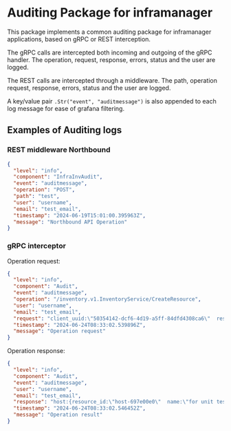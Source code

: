 # Auditing Package for inframanager

This package implements a common auditing package for inframanager applications, based
on gRPC or REST interception.

The gRPC calls are intercepted both incoming and outgoing of the gRPC handler.
The operation, request, response, errors, status and the user are logged.

The REST calls are intercepted through a middleware. The path, operation request, response, errors, status
and the user are logged.

A key/value pair `.Str("event", "auditmessage")` is also appended to each log message for ease of grafana filtering.

## Examples of Auditing logs

### REST middleware Northbound

```json
{
  "level": "info",
  "component": "InfraInvAudit",
  "event": "auditmessage",
  "operation": "POST",
  "path": "test",
  "user": "username",
  "email": "test_email",
  "timestamp": "2024-06-19T15:01:00.395963Z",
  "message": "Northbound API Operation"
}
```

### gRPC interceptor

Operation request:

```json
{
  "level": "info",
  "component": "Audit",
  "event": "auditmessage",
  "operation": "/inventory.v1.InventoryService/CreateResource",
  "user": "username",
  "email": "test_email",
  "request": "client_uuid:\"50354142-dcf6-4d19-a5ff-84dfd4308ca6\"  resource:{host:{name:\"for unit testing purposes\"  desired_state:HOST_STATE_ONBOARDED  note:\"some note\"  hardware_kind:\"XDgen2\"  serial_number:\"12345678\"  uuid:\"8bea94d5-4829-4527-aeaa-c80177a7385e\"  memory_bytes:68719476736  cpu_model:\"12th Gen Intel(R) Core(TM) i9-12900\"  cpu_sockets:1  cpu_cores:14  cpu_architecture:\"x86_64\"  cpu_threads:10  mgmt_ip:\"192.168.10.10\"  bmc_kind:BAREMETAL_CONTROLLER_KIND_PDU  bmc_ip:\"10.0.0.10\"  bmc_username:\"user\"  bmc_password:\"pass\"  pxe_mac:\"90:49:fa:ff:ff:ff\"  hostname:\"testhost1\"  desired_power_state:POWER_STATE_ON}}",
  "timestamp": "2024-06-24T08:33:02.539896Z",
  "message": "Operation request"
}
```

Operation response:

```json
{
  "level": "info",
  "component": "Audit",
  "event": "auditmessage",
  "user": "username",
  "email": "test_email",
  "response": "host:{resource_id:\"host-697e00e0\"  name:\"for unit testing purposes\"  desired_state:HOST_STATE_ONBOARDED  note:\"some note\"  hardware_kind:\"XDgen2\"  serial_number:\"12345678\"  uuid:\"8bea94d5-4829-4527-aeaa-c80177a7385e\"  memory_bytes:68719476736  cpu_model:\"12th Gen Intel(R) Core(TM) i9-12900\"  cpu_sockets:1  cpu_cores:14  cpu_architecture:\"x86_64\"  cpu_threads:10  mgmt_ip:\"192.168.10.10\"  bmc_kind:BAREMETAL_CONTROLLER_KIND_PDU  bmc_ip:\"10.0.0.10\"  bmc_username:\"user\"  bmc_password:\"pass\"  pxe_mac:\"90:49:fa:ff:ff:ff\"  hostname:\"testhost1\"  desired_power_state:POWER_STATE_ON}",
  "timestamp": "2024-06-24T08:33:02.546452Z",
  "message": "Operation result"
}
```
